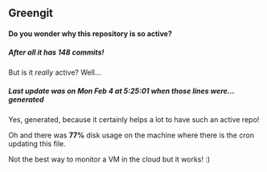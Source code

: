 ## Greengit

#### Do you wonder why this repository is so active?

##### After all it has 148 commits!

But is it *really* active? Well...

##### Last update was on Mon Feb 4 at 5:25:01 when those lines were... generated

Yes, generated, because it certainly helps a lot to have such an active repo!

Oh and there was **77%** disk usage on the machine
where there is the cron updating this file.

Not the best way to monitor a VM in the cloud but it works! :)
